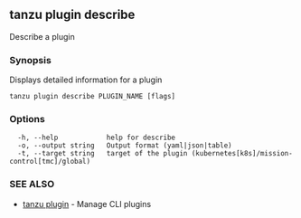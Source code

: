 ## tanzu plugin describe

Describe a plugin

### Synopsis

Displays detailed information for a plugin

```
tanzu plugin describe PLUGIN_NAME [flags]
```

### Options

```
  -h, --help            help for describe
  -o, --output string   Output format (yaml|json|table)
  -t, --target string   target of the plugin (kubernetes[k8s]/mission-control[tmc]/global)
```

### SEE ALSO

* [tanzu plugin](tanzu_plugin.md)	 - Manage CLI plugins

